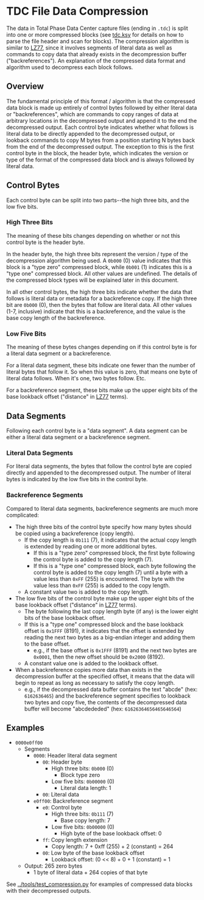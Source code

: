 # TDC File Data Compression

The data in Total Phase Data Center capture files (ending in `.tdc`) is split into one or more compressed blocks (see [tdc.ksy](tdc.ksy) for details on how to parse the file header and scan for blocks).
The compression algorithm is similar to [LZ77][lz77], since it involves segments of literal data as well as commands to copy data that already exists in the decompression buffer ("backreferences").
An explanation of the compressed data format and algorithm used to decompress each block follows.


## Overview

The fundamental principle of this format / algorithm is that the compressed data block is made up entirely of control bytes followed by either literal data or "backreferences", which are commands to copy ranges of data at arbitrary locations in the decompressed output and append it to the end the decompressed output.
Each control byte indicates whether what follows is literal data to be directly appended to the decompressed output, or lookback commands to copy M bytes from a position starting N bytes back from the end of the decompressed output.
The exception to this is the first control byte in the block, the header byte, which indicates the version or type of the format of the compressed data block and is always followed by literal data.


## Control Bytes

Each control byte can be split into two parts--the high three bits, and the low five bits.


### High Three Bits

The meaning of these bits changes depending on whether or not this control byte is the header byte.

In the header byte, the high three bits represent the version / type of the decompression algorithm being used.
A `0b000` (0) value indicates that this block is a "type zero" compressed block, while `0b001` (1) indicates this is a "type one" compressed block.
All other values are undefined.
The details of the compressed block types will be explained later in this document.

In all other control bytes, the high three bits indicate whether the data that follows is literal data or metadata for a backreference copy.
If the high three bit are `0b000` (0), then the bytes that follow are literal data.
All other values (1-7, inclusive) indicate that this is a backreference, and the value is the base copy length of the backreference.


### Low Five Bits

The meaning of these bytes changes depending on if this control byte is for a literal data segment or a backreference.

For a literal data segment, these bits indicate one fewer than the number of literal bytes that follow it.
So when this value is zero, that means one byte of literal data follows.
When it's one, two bytes follow.
Etc.

For a backreference segment, these bits make up the upper eight bits of the base lookback offset ("distance" in [LZ77][lz77] terms).


## Data Segments

Following each control byte is a "data segment".
A data segment can be either a literal data segment or a backreference segment.


### Literal Data Segments

For literal data segments, the bytes that follow the control byte are copied directly and appended to the decompressed output.
The number of literal bytes is indicated by the low five bits in the control byte.


### Backreference Segments

Compared to literal data segments, backreference segments are much more complicated:

- The high three bits of the control byte specify how many bytes should be copied using a backreference (copy length).
  - If the copy length is `0b111` (7), it indicates that the actual copy length is extended by reading one or more additional bytes.
    - If this is a "type zero" compressed block, the first byte following the control byte is added to the copy length (7).
    - If this is a "type one" compressed block, each byte following the control byte is added to the copy length (7) until a byte with a value less than `0xFF` (255) is encountered.
      The byte with the value less than `0xFF` (255) is added to the copy length.
  - A constant value two is added to the copy length.
- The low five bits of the control byte make up the upper eight bits of the base lookback offset ("distance" in [LZ77][lz77] terms).
  - The byte following the last copy length byte (if any) is the lower eight bits of the base lookback offset.
  - If this is a "type one" compressed block and the base lookback offset is `0x1FFF` (8191), it indicates that the offset is extended by reading the next two bytes as a big-endian integer and adding them to the base offset.
    - e.g., if the base offset is `0x1FFF` (8191) and the next two bytes are `0x0001`, then the new offset should be `0x2000` (8192).
  - A constant value one is added to the lookback offset.
- When a backreference copies more data than exists in the decompression buffer at the specified offset, it means that the data will begin to repeat as long as necessary to satisfy the copy length.
  - e.g., if the decompressed data buffer contains the text "abcde" (hex: `6162636465`) and the backreference segment specifies to lookback two bytes and copy five, the contents of the decompressed data buffer will become "abcdededed" (hex: `61626364656465646564`)


## Examples

- `0000e0ff00`
  - Segments
    - `0000`: Header literal data segment
      - `00`: Header byte
        - High three bits: `0b000` (0)
          - Block type zero
        - Low five bits: `0b00000` (0)
          - Literal data length: 1
      - `00`: Literal data
    - `e0ff00`: Backreference segment
      - `e0`: Control byte
        - High three bits: `0b111` (7)
          - Base copy length: 7
        - Low five bits: `0b00000` (0)
          - High byte of the base lookback offset: 0
      - `ff`: Copy length extension
        - Copy length: 7 + 0xff (255) + 2 (constant) = 264
      - `00`: Low byte of the base lookback offset
        - Lookback offset: (0 << 8) + 0 + 1 (constant) = 1
  - Output: 265 zero bytes
    - 1 byte of literal data + 264 copies of that byte

See [../tools/test\_compression.py](../tools/test_compression.py) for examples of compressed data blocks with their decompressed outputs.


[lz77]: https://en.wikipedia.org/wiki/LZ77_and_LZ78#LZ77
